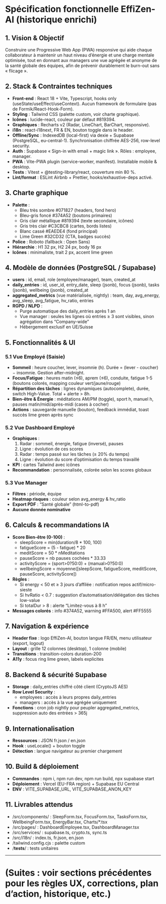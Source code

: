# Spécification fonctionnelle EffiZen-AI (historique enrichi)

## 1. Vision & Objectif
Construire une Progressive Web App (PWA) responsive qui aide chaque collaborateur à maintenir un haut niveau d’énergie et une charge mentale optimisée, tout en donnant aux managers une vue agrégée et anonyme de la santé globale des équipes, afin de prévenir durablement le burn-out sans « flicage ».

## 2. Stack & Contraintes techniques
- **Front-end** : React 18 + Vite, Typescript, hooks only (useState/useEffect/useContext). Aucun framework de formulaire (pas de Formik/React-Hook-Form).
- **Styling** : Tailwind CSS (palette custom, voir charte graphique).
- **Icônes** : lucide-react, couleur par défaut #819394.
- **Graphiques** : Recharts v2 (Radar, LineChart, BarChart, responsive).
- **i18n** : react-i18next, FR & EN, bouton toggle dans le header.
- **Offline/Sync** : IndexedDB (local-first) via dexie + Supabase (PostgreSQL, eu-central-1). Synchronisation chiffrée AES-256, row-level security.
- **Auth** : Supabase « Sign-in with email + magic link ». Rôles : employee, manager.
- **PWA** : Vite-PWA plugin (service-worker, manifest). Installable mobile & desktop.
- **Tests** : Vitest + @testing-library/react, couverture min 80 %.
- **Lint/format** : ESLint Airbnb + Prettier, hooks/exhaustive-deps activé.

## 3. Charte graphique
- **Palette** :
  - Bleu très sombre #071827 (headers, fond hero)
  - Bleu-gris foncé #374A52 (boutons primaires)
  - Gris clair métallique #819394 (texte secondaire, icônes)
  - Gris très clair #C3CBC8 (cartes, bords listes)
  - Blanc cassé #EAEDE4 (fond principal)
  - Lime Green #32CD32 (CTA, badges succès)
- **Police** : Roboto (fallback : Open Sans)
- **Hiérarchie** : H1 32 px, H2 24 px, body 16 px
- **Icônes** : minimaliste, trait 2 px, accent lime green

## 4. Modèle de données (PostgreSQL / Supabase)
- **users** : id, email, role (employee/manager), team, created_at
- **daily_entries** : id, user_id, entry_date, sleep (jsonb), focus (jsonb), tasks (jsonb), wellbeing (jsonb), created_at
- **aggregated_metrics** (vue matérialisée, nightly) : team, day, avg_energy, avg_sleep, avg_fatigue, hv_ratio, entries
- **RGPD / NLPD** :
  - Purge automatique des daily_entries après 1 an
  - Vue manager : seules les lignes où entries ≥ 3 sont visibles, sinon agrégation dans “Company-wide”
  - Hébergement exclusif en UE/Suisse

## 5. Fonctionnalités & UI
### 5.1 Vue Employé (Saisie)
- **Sommeil** : heure coucher, lever, insomnie (h). Durée = (lever - coucher) − insomnie. Gestion after-midnight.
- **Focus/Fatigue** : heures matin (≤6), aprem (≤6), conduite, fatigue 1-5 (boutons colorés, mapping couleur vert/jaune/rouge)
- **Répartition des tâches** : lignes dynamiques (autocomplete), durée, switch High-Value. Total + alerte > 8h.
- **Bien-être & Énergie** : méditations AM/PM (toggle), sport h, manuel h, pauses matin/midi/après-midi (cases à cocher)
- **Actions** : sauvegarde manuelle (bouton), feedback immédiat, toast succès lime green après sync

### 5.2 Vue Dashboard Employé
- **Graphiques** :
  1. Radar : sommeil, énergie, fatigue (inversé), pauses
  2. Ligne : évolution de ces scores
  3. Radar : temps passé sur les tâches (≥ 20% du temps)
  4. Ligne : évolution du score d’optimisation du temps travaillé
- **KPI** : cartes Tailwind avec icônes
- **Recommandation** : personnalisée, colorée selon les scores globaux

### 5.3 Vue Manager
- **Filtres** : période, équipe
- **Heatmap risques** : couleur selon avg_energy & hv_ratio
- **Export PDF** : “Santé globale” (html-to-pdf)
- **Aucune donnée nominative**

## 6. Calculs & recommandations IA
- **Score Bien-être (0-100)** :
  - sleepScore = min(duration/8 * 100, 100)
  - fatigueScore = (5 - fatigue) * 20
  - meditScore = 50 * nMeditations
  - pauseScore = nb pauses cochées * 33.33
  - activityScore = (sport>0?50:0) + (manual>0?50:0)
  - wellbeingScore = moyenne([sleepScore, fatigueScore, meditScore, pauseScore, activityScore])
- **Règles** :
  - Si energy < 50 et ≥ 3 jours d’affilée : notification repos actif/micro-sieste
  - Si hvRatio < 0.7 : suggestion d’automatisation/délégation des tâches low-value
  - Si totalDur > 8 : alerte “Limitez-vous à 8 h”
- **Messages colorés** : info #374A52, warning #FFA500, alert #FF5555

## 7. Navigation & expérience
- **Header fixe** : logo EffiZen-AI, bouton langue FR/EN, menu utilisateur (export, logout)
- **Layout** : grille 12 colonnes (desktop), 1 colonne (mobile)
- **Transitions** : transition-colors duration-200
- **A11y** : focus ring lime green, labels explicites

## 8. Backend & sécurité Supabase
- **Storage** : daily_entries chiffré côté client (CryptoJS AES)
- **Row Level Security** :
  - employees : accès à leurs propres daily_entries
  - managers : accès à la vue agrégée uniquement
- **Fonctions** : cron job nightly pour peupler aggregated_metrics, suppression auto des entrées > 365j

## 9. Internationalisation
- **Ressources** : JSON fr.json / en.json
- **Hook** : useLocale() + bouton toggle
- **Détection** : langue navigateur au premier chargement

## 10. Build & déploiement
- **Commandes** : npm i, npm run dev, npm run build, npx supabase start
- **Déploiement** : Vercel (EU-FRA region) + Supabase EU Central
- **ENV** : VITE_SUPABASE_URL, VITE_SUPABASE_ANON_KEY

## 11. Livrables attendus
- /src/components/ : SleepForm.tsx, FocusForm.tsx, TasksForm.tsx, WellbeingForm.tsx, EnergyBar.tsx, Charts/*.tsx
- /src/pages/ : DashboardEmployee.tsx, DashboardManager.tsx
- /src/services/ : supabase.ts, crypto.ts, sync.ts
- /src/i18n/ : index.ts, fr.json, en.json
- /tailwind.config.cjs : palette custom
- /__tests__/ : tests unitaires

---

# (Suites : voir sections précédentes pour les règles UX, corrections, plan d’action, historique, etc.) 